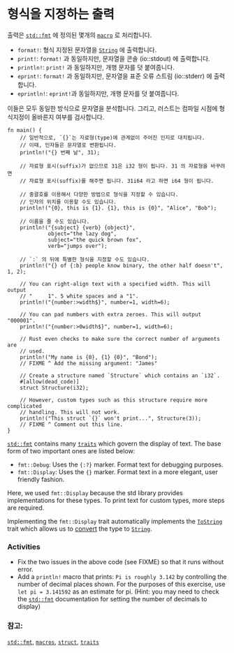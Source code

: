 # 형식을 지정하는 출력

출력은 [`std::fmt`][fmt] 에 정의된 몇개의 [`macro`][macros] 로 처리합니다.

* `format!`: 형식 지정된 문자열을 [`String`][string] 에 출력합니다.
* `print!`: `format!` 과 동일하지만, 문자열을 콘솔 (io::stdout) 에 출력합니다.
* `println!`: `print!` 과 동일하지만, 개행 문자를 덧 붙여줍니다.
* `eprint!`: `format!` 과 동일하지만, 문자열을 표준 오류 스트림 (io::stderr) 에 출력합니다.
* `eprintln!`: `eprint!`과 동일하지만, 개행 문자를 덧 붙여줍니다.

이들은 모두 동일한 방식으로 문자열을 분석합니다. 그리고, 러스트는 컴파일 시점에
형식지정이 올바른지 여부를 검사합니다.


```rust,editable,ignore,mdbook-runnable
fn main() {
    // 일반적으로, `{}`는 자료형(type)에 관계없이 주어진 인지로 대치됩니다.
    // 이때, 인자들은 문자열로 변환됩니다.
    println!("{} 번째 날", 31);

    // 자료형 표시(suffix)가 없으므로 31은 i32 형이 됩니다. 31 의 자료형을 바꾸려면
    // 자료형 표시(suffix)를 해주면 됩니다. 31i64 라고 하면 i64 형이 됩니다.

    // 중괄호를 이용해서 다양한 방법으로 형식을 지정할 수 있습니다.
    // 인자의 위치를 이용할 수도 있습니다.
    println!("{0}, this is {1}. {1}, this is {0}", "Alice", "Bob");

    // 이름을 줄 수도 있습니다.
    println!("{subject} {verb} {object}",
             object="the lazy dog",
             subject="the quick brown fox",
             verb="jumps over");

    // `:` 의 뒤에 특별한 형식을 지정할 수도 있습니다.
    println!("{} of {:b} people know binary, the other half doesn't", 1, 2);

    // You can right-align text with a specified width. This will output
    // "     1". 5 white spaces and a "1".
    println!("{number:>width$}", number=1, width=6);

    // You can pad numbers with extra zeroes. This will output "000001".
    println!("{number:>0width$}", number=1, width=6);

    // Rust even checks to make sure the correct number of arguments are
    // used.
    println!("My name is {0}, {1} {0}", "Bond");
    // FIXME ^ Add the missing argument: "James"

    // Create a structure named `Structure` which contains an `i32`.
    #[allow(dead_code)]
    struct Structure(i32);

    // However, custom types such as this structure require more complicated
    // handling. This will not work.
    println!("This struct `{}` won't print...", Structure(3));
    // FIXME ^ Comment out this line.
}
```

[`std::fmt`][fmt] contains many [`traits`][traits] which govern the display
of text. The base form of two important ones are listed below:

* `fmt::Debug`: Uses the `{:?}` marker. Format text for debugging purposes.
* `fmt::Display`: Uses the `{}` marker. Format text in a more elegant, user
friendly fashion.

Here, we used `fmt::Display` because the std library provides implementations
for these types. To print text for custom types, more steps are required.

Implementing the `fmt::Display` trait automatically implements the
[`ToString`] trait which allows us to [convert] the type to [`String`][string].

### Activities

 * Fix the two issues in the above code (see FIXME) so that it runs without
   error.
 * Add a `println!` macro that prints: `Pi is roughly 3.142` by controlling
   the number of decimal places shown. For the purposes of this exercise,
   use `let pi = 3.141592` as an estimate for pi. (Hint: you may need to
   check the [`std::fmt`][fmt] documentation for setting the number of
   decimals to display)

### 참고:

[`std::fmt`][fmt], [`macros`][macros], [`struct`][structs], [`traits`][traits]

[fmt]: https://doc.rust-lang.org/std/fmt/
[macros]: ../macros.md
[string]: ../std/str.md
[structs]: ../custom_types/structs.md
[traits]: https://doc.rust-lang.org/std/fmt/#formatting-traits
[`ToString`]: https://doc.rust-lang.org/std/string/trait.ToString.html
[convert]: ../conversion/string.md
